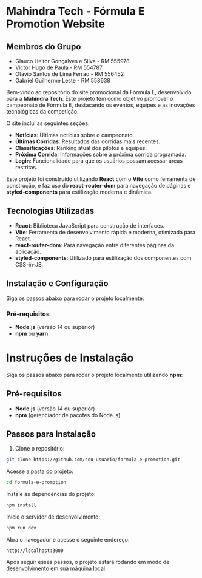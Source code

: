 # Mahindra Tech - Fórmula E Promotion Website

## Membros do Grupo

- Glauco Heitor Gonçalves e Silva - RM 555978
- Victor Hugo de Paula - RM 554787
- Otavio Santos de Lima Ferrao - RM 556452
- Gabriel Guilherme Leste - RM 558638


Bem-vindo ao repositório do site promocional da Fórmula E, desenvolvido para a **Mahindra Tech**. Este projeto tem como objetivo promover o campeonato de Fórmula E, destacando os eventos, equipes e as inovações tecnológicas da competição.

O site inclui as seguintes seções:
- **Notícias**: Últimas notícias sobre o campeonato.
- **Últimas Corridas**: Resultados das corridas mais recentes.
- **Classificações**: Ranking atual dos pilotos e equipes.
- **Próxima Corrida**: Informações sobre a próxima corrida programada.
- **Login**: Funcionalidade para que os usuários possam acessar áreas restritas.

Este projeto foi construído utilizando **React** com o **Vite** como ferramenta de construção, e faz uso do **react-router-dom** para navegação de páginas e **styled-components** para estilização moderna e dinâmica.

## Tecnologias Utilizadas

- **React**: Biblioteca JavaScript para construção de interfaces.
- **Vite**: Ferramenta de desenvolvimento rápida e moderna, otimizada para React.
- **react-router-dom**: Para navegação entre diferentes páginas da aplicação.
- **styled-components**: Utilizado para estilização dos componentes com CSS-in-JS.

## Instalação e Configuração

Siga os passos abaixo para rodar o projeto localmente:

### Pré-requisitos

- **Node.js** (versão 14 ou superior)
- **npm** ou **yarn**

# Instruções de Instalação

Siga os passos abaixo para rodar o projeto localmente utilizando **npm**:

## Pré-requisitos

- **Node.js** (versão 14 ou superior)
- **npm** (gerenciador de pacotes do Node.js)

## Passos para Instalação

1. Clone o repositório:

```bash
git clone https://github.com/seu-usuario/formula-e-promotion.git
```

Acesse a pasta do projeto:

```bash
cd formula-e-promotion
```
Instale as dependências do projeto:

```bash
npm install
```
Inicie o servidor de desenvolvimento:

```bash
npm run dev
```
Abra o navegador e acesse o seguinte endereço:

```arduino
http://localhost:3000
```
Após seguir esses passos, o projeto estará rodando em modo de desenvolvimento em sua máquina local.

